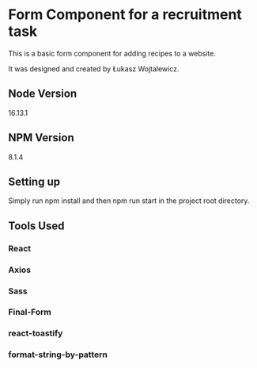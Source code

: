 # Form Component for a recruitment task

This is a basic form component for adding recipes to a website.

It was designed and created by Łukasz Wojtalewicz.

## Node Version

16.13.1

## NPM Version

8.1.4

## Setting up

Simply run npm install and then npm run start in the project root directory.

## Tools Used

### React

### Axios

### Sass

### Final-Form

### react-toastify

### format-string-by-pattern

